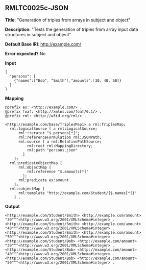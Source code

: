 ## RMLTC0025c-JSON

**Title**: "Generation of triples from arrays in subject and object"

**Description**: "Tests the generation of triples from array input data structures in subject and object"

**Default Base IRI**: http://example.com/

**Error expected?** No

**Input**
```
{
  "persons": [
    {"names":["Bob", "Smith"],"amounts":[30, 40, 50]}
  ]
}

```

**Mapping**
```
@prefix ex: <http://example.com/> .
@prefix foaf: <http://xmlns.com/foaf/0.1/> .
@prefix rml: <http://w3id.org/rml/> .

<http://example.com/base/TriplesMap1> a rml:TriplesMap;
  rml:logicalSource [ a rml:LogicalSource;
      rml:iterator "$.persons[*]";
      rml:referenceFormulation rml:JSONPath;
      rml:source [ a rml:RelativePathSource;
          rml:root rml:MappingDirectory;
          rml:path "persons.json"
        ]
    ];
  rml:predicateObjectMap [
      rml:objectMap [
          rml:reference "$.amounts[*]"
        ];
      rml:predicate ex:amount
    ];
  rml:subjectMap [
      rml:template "http://example.com/Student/{$.names[*]}"
    ] .

```

**Output**
```
<http://example.com/Student/Smith> <http://example.com/amount> "30"^^<http://www.w3.org/2001/XMLSchema#integer> .
<http://example.com/Student/Smith> <http://example.com/amount> "40"^^<http://www.w3.org/2001/XMLSchema#integer> .
<http://example.com/Student/Smith> <http://example.com/amount> "50"^^<http://www.w3.org/2001/XMLSchema#integer> .
<http://example.com/Student/Bob> <http://example.com/amount> "30"^^<http://www.w3.org/2001/XMLSchema#integer> .
<http://example.com/Student/Bob> <http://example.com/amount> "40"^^<http://www.w3.org/2001/XMLSchema#integer> .
<http://example.com/Student/Bob> <http://example.com/amount> "50"^^<http://www.w3.org/2001/XMLSchema#integer> .

```


